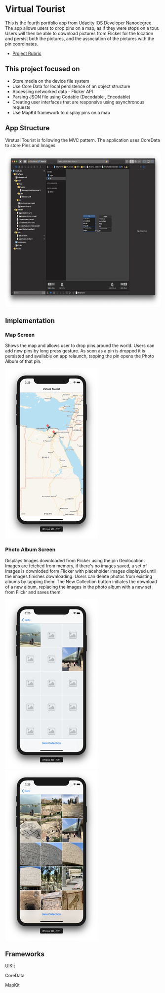 # Virtual Tourist
This is the fourth portfolio app from Udacity iOS Developer Nanodegree.
The app allows users to drop pins on a map, as if they were stops on a tour. Users will then be able to download pictures 
from Flicker for the location and persist both the pictures, and the association of the pictures with the pin coordinates.

 * [Project Rubric](https://review.udacity.com/#!/rubrics/1990/view)

## This project focused on
* Store media on the device file system
* Use Core Data for local persistence of an object structure
* Accessing networked data - Flicker API
* Parsing JSON file using Codable (Decodable , Encodable)
* Creating user interfaces that are responsive using asynchronous requests
* Use MapKit framework to display pins on a map

## App Structure
Virstual Tourist is following the MVC pattern. The application uses CoreData to store Pins and Images 

<img src="https://github.com/RowanHisham/IOS_nanodegree-VirtualTourist/blob/master/Images/virtualTourist1.png" alt="alt text" width="800" height="500" >

## Implementation
### Map Screen 
Shows the map and allows user to drop pins around the world. Users can add new pins by long press gesture. As soon as a pin
is dropped it is persisted and available on app relaunch, tapping the pin opens the Photo Album of that pin.

<img src="https://github.com/RowanHisham/IOS_nanodegree-VirtualTourist/blob/master/Images/virtualTourist2.png" alt="alt text" width="300" height="550" >

### Photo Album Screen 
Displays Images downloaded from Flicker using the pin Geolocation. Images are fetched from memory, if there's no images saved,
a set of Images is downloded form Flicker with placeholder images displayed until the images finishes downloading. Users can delete photos from existing albums by tapping them. The New Collection
button initiates the download of a new album, replacing the images in the photo album with a new set from Flickr and saves them.

<img src="https://github.com/RowanHisham/IOS_nanodegree-VirtualTourist/blob/master/Images/virtualTourist3.png" alt="alt text" width="300" height="550" ><img src="https://github.com/RowanHisham/IOS_nanodegree-VirtualTourist/blob/master/Images/virtualTourist4.png" alt="alt text" width="300" height="550" >


## Frameworks
UIKit

CoreData

MapKit
